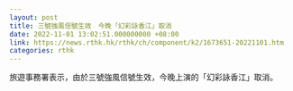 ```yaml
---
layout: post
title: 三號強風信號生效　今晚「幻彩詠香江」取消
date: 2022-11-01 13:02:51.000000000 +08:00
link: https://news.rthk.hk/rthk/ch/component/k2/1673651-20221101.htm
categories: rthk
---
```


旅遊事務署表示，由於三號強風信號生效，今晚上演的「幻彩詠香江」取消。
